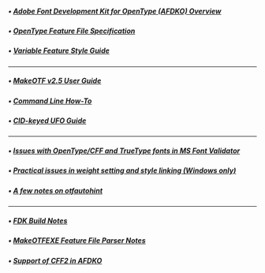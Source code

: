 ##### • [Adobe Font Development Kit for OpenType (AFDKO) Overview](./AFDKO-Overview.md)
##### • [OpenType Feature File Specification](./OpenTypeFeatureFileSpecification.md)
##### • [Variable Feature Style Guide](./Variable_Feature_Style_Guide.md)
---
##### • [MakeOTF v2.5 User Guide](./MakeOTFUserGuide.md)
##### • [Command Line How-To](./CommandLineHowTo.md)
##### • [CID-keyed UFO Guide](./CIDKeyedUFOGuide.md)
---
##### • [Issues with OpenType/CFF and TrueType fonts in MS Font Validator](./MSFontValidatorIssues.md)
##### • [Practical issues in weight setting and style linking (Windows only)](./WinWeights.md)
##### • [A few notes on otfautohint](./otfautohint_Notes.md)
---
##### • [FDK Build Notes](./FDK_Build_Notes.md)
##### • [MakeOTFEXE Feature File Parser Notes](./Feature_Parser_Notes.md)
##### • [Support of CFF2 in AFDKO](./CFF2_Support.md)
